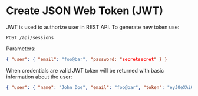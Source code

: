 # Create JSON Web Token (JWT)

JWT is used to authorize user in REST API. To generate new token use:

```
POST /api/sessions
```

Parameters:

```json
{ "user": { "email": "foo@bar", "password: "secretsecret" } }
```

When credentials are valid JWT token will be returned with basic information
about the user:

```json
{ "user": { "name": "John Doe", "email": "foo@bar", "token": "eyJ0eXAiOiJ..." } }
```
